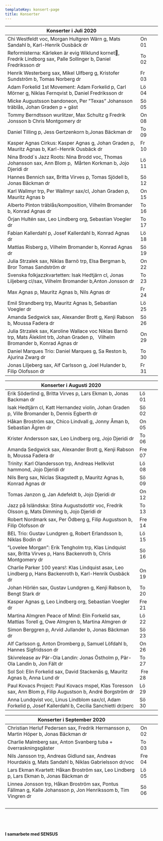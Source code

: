 ```yaml
---
templateKey: konsert-page
title: Konserter
---
```




| Konserter i Juli 2020                                                                                                                                                      |       |     |
| -------------------------------------------------------------------------------------------------------------------------------------------------------------------------- | ----- | --- |
|Chi Westfeldt voc, Morgan Hultgren Wärn g, Mats Sandahl b, Karl-Henrik Ousbäck dr|On 01|
|Reformisterna: Kärleken är evig Wiklund kornet, Fredrik Lindborg sax, Palle Sollinger b, Daniel Fredriksson dr|To 02|
|Henrik Westerberg sax, Mikel Ulfberg g, Kristofer Sundström b, Tomas Norberg dr |Fr 03|
|Adam Forkelid 1st Movement: Adam Forkelid p, Carl Mörner g, Niklas Fernqvist b, Daniel Fredriksson dr|Lö 04|
|Micke Augustsson bandoneon, Per ”Texas” Johansson träblås, Johan Graden p + gäst| Sö 05|
|Tommy Berndtsson wurlitzer, Max Schultz g Fredrik Jonsson b Chris Montgomery dr|On 08|
|Daniel Tilling p, Jess Gertzenkorn b,Jonas Bäckman dr|To 09|
|Kasper Agnas Cirkus: Kasper Agnas g, Johan Graden p, Mauritz Agnas b, Karl-Henrik Ousbäck dr |Fr 10|
|Nina Brodd´s Jazz Roots: Nina Brodd voc, Thomas Johansson sax, Ann Blom p,  Mårten Korkman b, Jojo Djeridi dr|Lö 11|
|Hannes Bennich sax, Britta Virves p, Tomas Sjödell b, Jonas Bäckman dr|Sö 12|
|Karl Wallmyr trp, Per Wallmyr sax/cl, Johan Graden p, Mauritz Agnas b|On 15|
|Alberto Pinton träblås/komposition, Vilhelm Bromander b, Konrad Agnas dr|To 16|  
|Örjan Hultén sax, Leo Lindberg org, Sebastian Voegler dr|To 17|
|Fabian Kallerdahl p, Josef Kallerdahl b, Konrad Agnas dr | Lö 18|
|Mattias Risberg p, Vilhelm Bromander b, Konrad Agnas dr|Sö 19|
|Julia Strzalek sax, Niklas Barnö trp, Elsa Bergman b, Bror Tomas Sandström dr  |On 22|
|Svenska folkjazzkvartetten: Isak Hedtjärn cl, Jonas Liljeberg cl/sax, Vilhelm Bromander b,Anton Jonsson dr|To 23|
|Max Agnas p, Mauritz Agnas b, Nils Agnas dr |Fr 24|
|Emil Strandberg trp, Mauritz Agnas b, Sebastian Voegler dr|Lö 25|
|Amanda Sedgwick sax, Alexander Brott g, Kenji Rabson b, Moussa Fadera dr|Sö 26|
|Julia Strzalek sax, Karoline Wallace voc Niklas Barnö trp, Mats Äleklint trb, Johan Graden p,  			Vilhelm Bromander b, Konrad Agnas dr |On 29|
|Daniel Marques Trio: Daniel Marques g, Sa Reston b, Ajurina Zwarg dr|To 30|
|Jonas Liljeberg sax, Alf Carlsson g, Joel Hulander b, Filip Olofsson dr|Fr 31|

| Konserter i Augusti 2020                                                                                                                                                      |       |     |
| -------------------------------------------------------------------------------------------------------------------------------------------------------------------------- | ----- | --- 
|Erik Söderlind g, Britta Virves p, Lars Ekman b, Jonas Backman dr|Lö 01|
|Isak Hedtjärn cl, Katt Hernandez violin, Johan Graden p, Ville Bromander b, Dennis Egberth dr |Sö 02|
|Håkan Broström sax, Chico Lindvall g, Jonny Åman b, Sebastian Ågren dr|On 05|
|Krister Andersson sax, Leo Lindberg org, Jojo Djeridi dr|To 06|
|Amanda Sedgwick sax, Alexander Brott g, Kenji Rabson b, Moussa Fadera dr|Fre 07|
|Trinity: Karl Olandersson trp, Andreas Hellkvist hammond, Jojo Djeridi dr|Lö 08|
|Nils Berg sax, Niclas Skagstedt p, Mauritz Agnas b, Konrad Agnas dr|Sö 09|
|Tomas Janzon g, Jan Adefeldt b, Jojo Djeridi dr|On 12|
|Jazz på Isländska: Stina Augustsdottir voc, Fredrik Olsson g, Mats Dimming b, Jojo Djeridi dr|To 13|
|Robert Nordmark sax, Per Ödberg g, Filip Augustson b, Filip Olofsson dr|Fre 14|
|BEL Trio: Gustav Lundgren g, Robert Erlandsson b, Niklas Bodin dr|Lö 15|
|”Lovelee Morgan”: Erik Tengholm trp, Klas Lindquist sax, Britta Virves p, Hans Backenroth b, Chris Montgomery dr|Sö 16|
|Charlie Parker 100 years!: Klas Lindquist asax, Leo Lindberg p, Hans Backenroth b, Karl-Henrik Ousbäck dr |On 19|
|Johan Hörlén sax, Gustav Lundgren g, Kenji Rabson b, Bengt Stark dr|To 20|
|Kasper Agnas g, Leo Lindberg org, Sebastian Voegler dr|Fre 21|
|Martina Almgren Peace of Mind: Elin Forkelid sax, Mattias Torell g, Owe Almgren b, Martina Almgren dr|Lö 22|
|Simon Berggren p, Arvid Jullander b, Jonas Bäckman dr|Sö 23|
|Alf Carlsson g, Anton Dromberg p, Samuel Löfdahl b, Hannes Sigfridsson dr|On 26|	
|Skivrelease av Pär-Ola Landin: Jonas Östholm p, Pär-Ola Landin b, Jon Fält dr|To 27|
|Sol Sol: Elin Forkelid sax, David Stackenäs g, Mauritz Agnas b, Anna Lund dr| Fre 28|
|Paul Kovacs Project: Paul Kovacs mspel, Klas Toresson sax,  Ann Blom p, Filip Augustson b, André Borgström dr|Lö 29|
|Anna Lundqvist voc, Linus Lindblom sax/cl, Adam Forkelid p, Josef Kallerdahl b, Cecilia Sanchietti dr/perc|Sö 30|

| Konserter i September 2020                                                                                                                                                      |       |     |
| -------------------------------------------------------------------------------------------------------------------------------------------------------------------------- | ----- | --- 
|Christian Herluf Pedersen sax, Fredrik Hermansson p, Martin Höper b, Jonas Bäckman dr|On 02|
|Charlie Malmberg sax, Anton Svanberg tuba + överraskningsgäster|To 03|
|Nils Jansson trp, Andreas Gidlund sax, Andreas Hourdakis g, Mats Sandahl b, Niklas Gabrielsson dr/voc|Fre 04|
|Lars Ekman Kvartett: Håkan Broström sax, Leo Lindberg p, Lars Ekman b, Jonas Bäckman dr|Lö 05|
|Linnea Jonsson trp, Håkan Broström sax, Pontus Fällman g, Kalle Johansson p, Jon Henrikssom b, Tim Vingren dr|Sö 06|
|	 	





	 
 		


		 


 **I samarbete med SENSUS**
